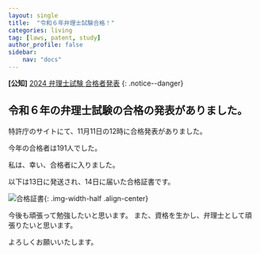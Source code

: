 ```yaml
---
layout: single
title:  "令和６年弁理士試験合格！"
categories: living
tag: [laws, patent, study]
author_profile: false
sidebar:
    nav: "docs"
---
```


**[公知]** [2024 弁理士試験 合格者発表](https://www.jpo.go.jp/news/benrishi/shiken-gokaku/document/index/2024_benrishi_gokaku.pdf)
{: .notice--danger}

## 令和６年の弁理士試験の合格の発表がありました。
特許庁のサイトにて、11月11日の12時に合格発表がありました。

今年の合格者は191人でした。

私は、幸い、合格者に入りました。

以下は13日に発送され、14日に届いた合格証書です。

![合格証書]({{site.url}}/images/合格証書_ノギョンオ.jpg){: .img-width-half .align-center}

今後も頑張って勉強したいと思います。
また、資格を生かし、弁理士として頑張りたいと思います。

よろしくお願いいたします。